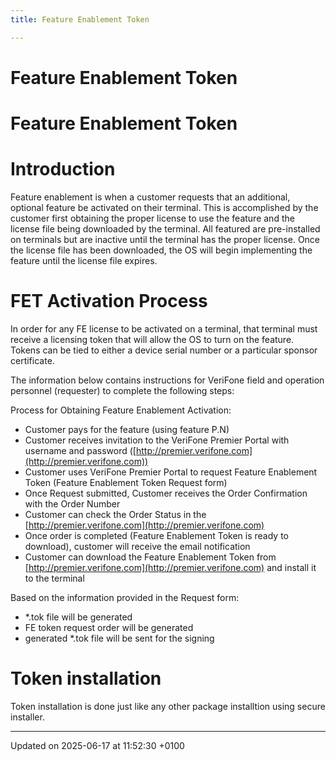 ```yaml
---
title: Feature Enablement Token

---
```


# Feature Enablement Token




# Feature Enablement Token


# Introduction

Feature enablement is when a customer requests that an additional, optional feature be activated on their terminal. This is accomplished by the customer first obtaining the proper license to use the feature and the license file being downloaded by the terminal. All featured are pre-installed on terminals but are inactive until the terminal has the proper license. Once the license file has been downloaded, the OS will begin implementing the feature until the license file expires.


# FET Activation Process

In order for any FE license to be activated on a terminal, that terminal must receive a licensing token that will allow the OS to turn on the feature. Tokens can be tied to either a device serial number or a particular sponsor certificate. 

 The information below contains instructions for VeriFone field and operation personnel (requester) to complete the following steps:

Process for Obtaining Feature Enablement Activation:



* Customer pays for the feature (using feature P.N)
* Customer receives invitation to the VeriFone Premier Portal with username and password ([http://premier.verifone.com](http://premier.verifone.com))
* Customer uses VeriFone Premier Portal to request Feature Enablement Token (Feature Enablement Token Request form)
* Once Request submitted, Customer receives the Order Confirmation with the Order Number
* Customer can check the Order Status in the [http://premier.verifone.com](http://premier.verifone.com)
* Once order is completed (Feature Enablement Token is ready to download), customer will receive the email notification
* Customer can download the Feature Enablement Token from [http://premier.verifone.com](http://premier.verifone.com) and install it to the terminal

Based on the information provided in the Request form:



* *.tok file will be generated
* FE token request order will be generated
* generated *.tok file will be sent for the signing


# Token installation

Token installation is done just like any other package installtion using secure installer. 

-------------------------------

Updated on 2025-06-17 at 11:52:30 +0100
